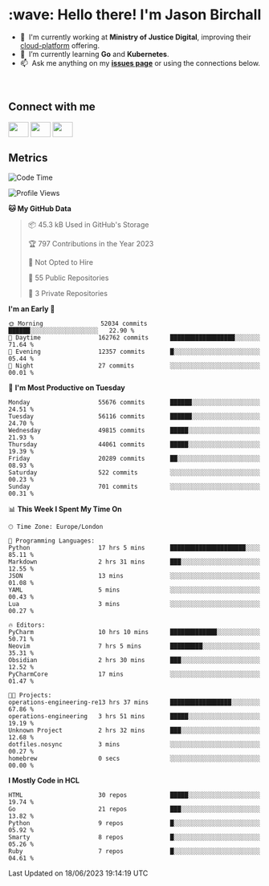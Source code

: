 <h1 align="left" id="jason-title">:wave: Hello there! I'm Jason Birchall</h1>

- :office: &nbsp;I'm currently working at **Ministry of Justice Digital**, improving their [cloud-platform](https://github.com/ministryofjustice/cloud-platform) offering.
- :seedling: &nbsp;I’m currently learning **Go** and **Kubernetes**.
- :mailbox: &nbsp;Ask me anything on my **[issues page]** or using the connections below.


<br>

<h2>Connect with me</h2>
<p>
<a href="https://twitter.com/jsonBirchall" target="blank"><img align="center" src="https://cdn.jsdelivr.net/npm/simple-icons@3.0.1/icons/twitter.svg" alt="" height="30" width="40" /></a>
<a href="https://keybase.io/json0" target="blank"><img align="center" src="https://cdn.jsdelivr.net/npm/simple-icons@3.0.1/icons/keybase.svg" alt="" height="30" width="40" /></a>
<a href="https://www.reddit.com/user/kakorate" target="blank"><img align="center" src="https://cdn.jsdelivr.net/npm/simple-icons@3.0.1/icons/reddit.svg" alt="" height="30" width="40" /></a>
</p>

<h2>Metrics</h2>

<!--START_SECTION:waka-->
![Code Time](http://img.shields.io/badge/Code%20Time-1%2C094%20hrs%2043%20mins-blue)

![Profile Views](http://img.shields.io/badge/Profile%20Views-0-blue)

**🐱 My GitHub Data** 

> 📦 45.3 kB Used in GitHub's Storage 
 > 
> 🏆 797 Contributions in the Year 2023
 > 
> 🚫 Not Opted to Hire
 > 
> 📜 55 Public Repositories 
 > 
> 🔑 3 Private Repositories 
 > 
**I'm an Early 🐤** 

```text
🌞 Morning                52034 commits       ██████░░░░░░░░░░░░░░░░░░░   22.90 % 
🌆 Daytime                162762 commits      ██████████████████░░░░░░░   71.64 % 
🌃 Evening                12357 commits       █░░░░░░░░░░░░░░░░░░░░░░░░   05.44 % 
🌙 Night                  27 commits          ░░░░░░░░░░░░░░░░░░░░░░░░░   00.01 % 
```
📅 **I'm Most Productive on Tuesday** 

```text
Monday                   55676 commits       ██████░░░░░░░░░░░░░░░░░░░   24.51 % 
Tuesday                  56116 commits       ██████░░░░░░░░░░░░░░░░░░░   24.70 % 
Wednesday                49815 commits       █████░░░░░░░░░░░░░░░░░░░░   21.93 % 
Thursday                 44061 commits       █████░░░░░░░░░░░░░░░░░░░░   19.39 % 
Friday                   20289 commits       ██░░░░░░░░░░░░░░░░░░░░░░░   08.93 % 
Saturday                 522 commits         ░░░░░░░░░░░░░░░░░░░░░░░░░   00.23 % 
Sunday                   701 commits         ░░░░░░░░░░░░░░░░░░░░░░░░░   00.31 % 
```


📊 **This Week I Spent My Time On** 

```text
🕑︎ Time Zone: Europe/London

💬 Programming Languages: 
Python                   17 hrs 5 mins       █████████████████████░░░░   85.11 % 
Markdown                 2 hrs 31 mins       ███░░░░░░░░░░░░░░░░░░░░░░   12.55 % 
JSON                     13 mins             ░░░░░░░░░░░░░░░░░░░░░░░░░   01.08 % 
YAML                     5 mins              ░░░░░░░░░░░░░░░░░░░░░░░░░   00.43 % 
Lua                      3 mins              ░░░░░░░░░░░░░░░░░░░░░░░░░   00.27 % 

🔥 Editors: 
PyCharm                  10 hrs 10 mins      █████████████░░░░░░░░░░░░   50.71 % 
Neovim                   7 hrs 5 mins        █████████░░░░░░░░░░░░░░░░   35.31 % 
Obsidian                 2 hrs 30 mins       ███░░░░░░░░░░░░░░░░░░░░░░   12.52 % 
PyCharmCore              17 mins             ░░░░░░░░░░░░░░░░░░░░░░░░░   01.47 % 

🐱‍💻 Projects: 
operations-engineering-re13 hrs 37 mins      █████████████████░░░░░░░░   67.86 % 
operations-engineering   3 hrs 51 mins       █████░░░░░░░░░░░░░░░░░░░░   19.19 % 
Unknown Project          2 hrs 32 mins       ███░░░░░░░░░░░░░░░░░░░░░░   12.68 % 
dotfiles.nosync          3 mins              ░░░░░░░░░░░░░░░░░░░░░░░░░   00.27 % 
homebrew                 0 secs              ░░░░░░░░░░░░░░░░░░░░░░░░░   00.00 % 
```

**I Mostly Code in HCL** 

```text
HTML                     30 repos            █████░░░░░░░░░░░░░░░░░░░░   19.74 % 
Go                       21 repos            ███░░░░░░░░░░░░░░░░░░░░░░   13.82 % 
Python                   9 repos             █░░░░░░░░░░░░░░░░░░░░░░░░   05.92 % 
Smarty                   8 repos             █░░░░░░░░░░░░░░░░░░░░░░░░   05.26 % 
Ruby                     7 repos             █░░░░░░░░░░░░░░░░░░░░░░░░   04.61 % 
```




 Last Updated on 18/06/2023 19:14:19 UTC
<!--END_SECTION:waka-->

<!-- links -->

[issues page]: https://github.com/jasonBirchall/jasonBirchall/issues "jasonBirchall/issues"
